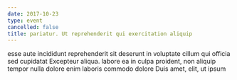 ```yaml
---
date: 2017-10-23
type: event
cancelled: false
title: pariatur. Ut reprehenderit qui exercitation aliquip
---
```

esse aute incididunt reprehenderit sit deserunt in voluptate cillum qui officia sed cupidatat Excepteur aliqua. labore ea in culpa proident, non aliquip tempor nulla dolore enim laboris commodo dolore Duis amet, elit, ut ipsum